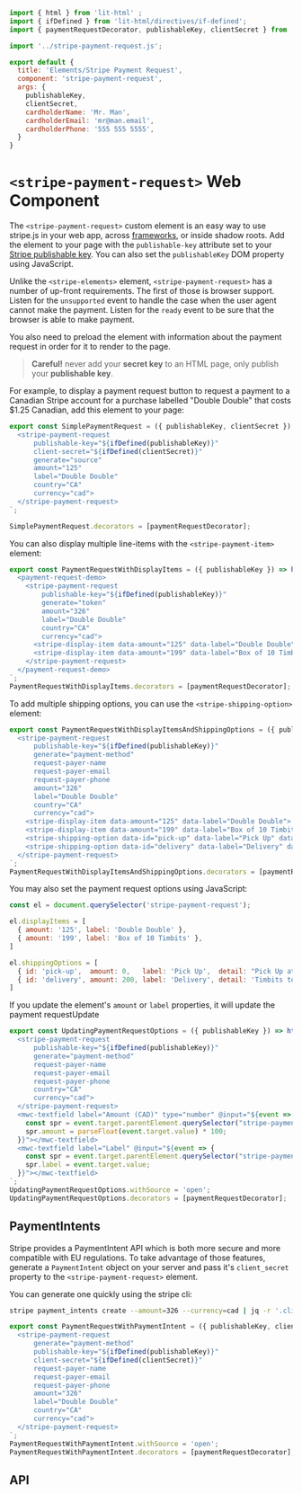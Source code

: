 ```js script
import { html } from 'lit-html' ;
import { ifDefined } from 'lit-html/directives/if-defined';
import { paymentRequestDecorator, publishableKey, clientSecret } from './storybook-helpers.js';

import '../stripe-payment-request.js';

export default {
  title: 'Elements/Stripe Payment Request',
  component: 'stripe-payment-request',
  args: {
    publishableKey,
    clientSecret,
    cardholderName: 'Mr. Man',
    cardholderEmail: 'mr@man.email',
    cardholderPhone: '555 555 5555',
  }
}
```

# `<stripe-payment-request>` Web Component

The `<stripe-payment-request>` custom element is an easy way to use stripe.js in your web app,
across [frameworks](/?path=/docs/framework-examples-angular--stripe-elements), or inside shadow roots.
Add the element to your page with the `publishable-key` attribute set to your
[Stripe publishable key](https://dashboard.stripe.com/account/apikeys).
You can also set the `publishableKey` DOM property using JavaScript.

Unlike the `<stripe-elements>` element, `<stripe-payment-request>` has a number of up-front requirements.
The first of those is browser support.
Listen for the `unsupported` event to handle the case when the user agent cannot make the payment.
Listen for the `ready` event to be sure that the browser is able to make payment.

You also need to preload the element with information about the payment request in order for it to render to the page.

<mwc-textfield data-arg="publishableKey" label="Publishable Key" value={publishableKey}></mwc-textfield>
<mwc-textfield data-arg="clientSecret" label="Client Secret" value={clientSecret}></mwc-textfield>

> **Careful!** never add your **secret key** to an HTML page, only publish your **publishable key**.

For example, to display a payment request button to request a payment to a Canadian Stripe account
for a purchase labelled "Double Double" that costs $1.25 Canadian, add this element to your page:

```js preview-story
export const SimplePaymentRequest = ({ publishableKey, clientSecret }) => html`
  <stripe-payment-request
      publishable-key="${ifDefined(publishableKey)}"
      client-secret="${ifDefined(clientSecret)}"
      generate="source"
      amount="125"
      label="Double Double"
      country="CA"
      currency="cad">
  </stripe-payment-request>
`;

SimplePaymentRequest.decorators = [paymentRequestDecorator];
```

You can also display multiple line-items with the `<stripe-payment-item>` element:

```js preview-story
export const PaymentRequestWithDisplayItems = ({ publishableKey }) => html`
  <payment-request-demo>
    <stripe-payment-request
        publishable-key="${ifDefined(publishableKey)}"
        generate="token"
        amount="326"
        label="Double Double"
        country="CA"
        currency="cad">
      <stripe-display-item data-amount="125" data-label="Double Double"> </stripe-display-item>
      <stripe-display-item data-amount="199" data-label="Box of 10 Timbits"> </stripe-display-item>
    </stripe-payment-request>
  </payment-request-demo>
`;
PaymentRequestWithDisplayItems.decorators = [paymentRequestDecorator];
```

To add multiple shipping options, you can use the `<stripe-shipping-option>` element:

```js preview-story
export const PaymentRequestWithDisplayItemsAndShippingOptions = ({ publishableKey }) => html`
  <stripe-payment-request
      publishable-key="${ifDefined(publishableKey)}"
      generate="payment-method"
      request-payer-name
      request-payer-email
      request-payer-phone
      amount="326"
      label="Double Double"
      country="CA"
      currency="cad">
    <stripe-display-item data-amount="125" data-label="Double Double"> </stripe-display-item>
    <stripe-display-item data-amount="199" data-label="Box of 10 Timbits"> </stripe-display-item>
    <stripe-shipping-option data-id="pick-up" data-label="Pick Up" data-detail="Pick Up at Your Local Timmy's" data-amount="0"> </stripe-shipping-option>
    <stripe-shipping-option data-id="delivery" data-label="Delivery" data-detail="Timbits to Your Door" data-amount="200"> </stripe-shipping-option>
  </stripe-payment-request>
`;
PaymentRequestWithDisplayItemsAndShippingOptions.decorators = [paymentRequestDecorator];
```

You may also set the payment request options using JavaScript:

```js
const el = document.querySelector('stripe-payment-request');

el.displayItems = [
  { amount: '125', label: 'Double Double' },
  { amount: '199', label: 'Box of 10 Timbits' },
]

el.shippingOptions = [
  { id: 'pick-up',  amount: 0,   label: 'Pick Up',  detail: "Pick Up at Your Local Timmy's" },
  { id: 'delivery', amount: 200, label: 'Delivery', detail: 'Timbits to Your Door' }
]
```

If you update the element's `amount` or `label` properties, it will update the payment requestUpdate

```js preview-story
export const UpdatingPaymentRequestOptions = ({ publishableKey }) => html`
  <stripe-payment-request
      publishable-key="${ifDefined(publishableKey)}"
      generate="payment-method"
      request-payer-name
      request-payer-email
      request-payer-phone
      country="CA"
      currency="cad">
  </stripe-payment-request>
  <mwc-textfield label="Amount (CAD)" type="number" @input="${event => {
    const spr = event.target.parentElement.querySelector("stripe-payment-request");
    spr.amount = parseFloat(event.target.value) * 100;
  }}"></mwc-textfield>
  <mwc-textfield label="Label" @input="${event => {
    const spr = event.target.parentElement.querySelector("stripe-payment-request");
    spr.label = event.target.value;
  }}"></mwc-textfield>
`;
UpdatingPaymentRequestOptions.withSource = 'open';
UpdatingPaymentRequestOptions.decorators = [paymentRequestDecorator];
```

## PaymentIntents

Stripe provides a PaymentIntent API which is both more secure and more compatible with EU regulations.
To take advantage of those features, generate a `PaymentIntent` object on your server and
pass it's `client_secret` property to the `<stripe-payment-request>` element.

You can generate one quickly using the stripe cli:

```bash
stripe payment_intents create --amount=326 --currency=cad | jq -r '.client_secret'
```

```js preview-story
export const PaymentRequestWithPaymentIntent = ({ publishableKey, clientSecret }) => html`
  <stripe-payment-request
      generate="payment-method"
      publishable-key="${ifDefined(publishableKey)}"
      client-secret="${ifDefined(clientSecret)}"
      request-payer-name
      request-payer-email
      request-payer-phone
      amount="326"
      label="Double Double"
      country="CA"
      currency="cad">
  </stripe-payment-request>
`;
PaymentRequestWithPaymentIntent.withSource = 'open';
PaymentRequestWithPaymentIntent.decorators = [paymentRequestDecorator];
```

## API

<sb-props of="stripe-payment-request"></sb-props>
